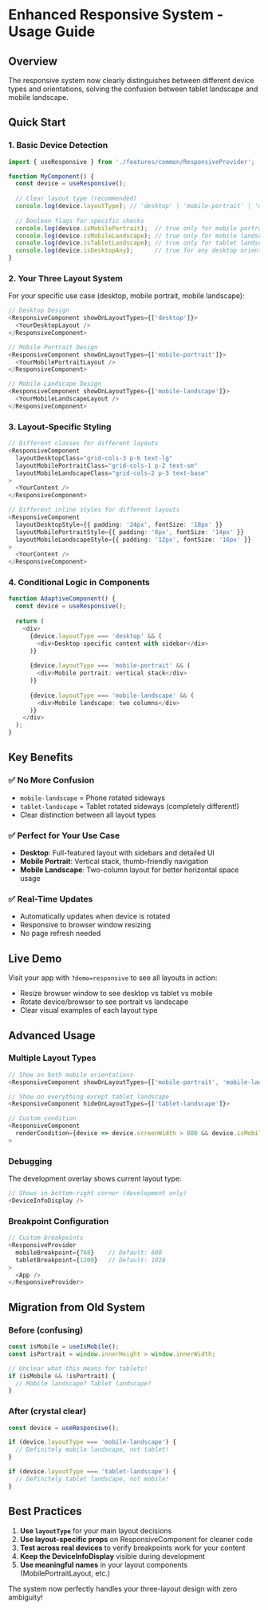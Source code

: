 # Enhanced Responsive System - Usage Guide

## Overview

The responsive system now clearly distinguishes between different device types and orientations, solving the confusion between tablet landscape and mobile landscape.

## Quick Start

### 1. Basic Device Detection
```typescript
import { useResponsive } from './features/common/ResponsiveProvider';

function MyComponent() {
  const device = useResponsive();
  
  // Clear layout type (recommended)
  console.log(device.layoutType); // 'desktop' | 'mobile-portrait' | 'mobile-landscape' | 'tablet-portrait' | 'tablet-landscape'
  
  // Boolean flags for specific checks
  console.log(device.isMobilePortrait);  // true only for mobile portrait
  console.log(device.isMobileLandscape); // true only for mobile landscape  
  console.log(device.isTabletLandscape); // true only for tablet landscape (different from mobile!)
  console.log(device.isDesktopAny);      // true for any desktop orientation
}
```

### 2. Your Three Layout System

For your specific use case (desktop, mobile portrait, mobile landscape):

```typescript
// Desktop Design
<ResponsiveComponent showOnLayoutTypes={['desktop']}>
  <YourDesktopLayout />
</ResponsiveComponent>

// Mobile Portrait Design  
<ResponsiveComponent showOnLayoutTypes={['mobile-portrait']}>
  <YourMobilePortraitLayout />
</ResponsiveComponent>

// Mobile Landscape Design
<ResponsiveComponent showOnLayoutTypes={['mobile-landscape']}>
  <YourMobileLandscapeLayout />
</ResponsiveComponent>
```

### 3. Layout-Specific Styling

```typescript
// Different classes for different layouts
<ResponsiveComponent
  layoutDesktopClass="grid-cols-3 p-6 text-lg"
  layoutMobilePortraitClass="grid-cols-1 p-2 text-sm"
  layoutMobileLandscapeClass="grid-cols-2 p-3 text-base"
>
  <YourContent />
</ResponsiveComponent>

// Different inline styles for different layouts
<ResponsiveComponent
  layoutDesktopStyle={{ padding: '24px', fontSize: '18px' }}
  layoutMobilePortraitStyle={{ padding: '8px', fontSize: '14px' }}
  layoutMobileLandscapeStyle={{ padding: '12px', fontSize: '16px' }}
>
  <YourContent />
</ResponsiveComponent>
```

### 4. Conditional Logic in Components

```typescript
function AdaptiveComponent() {
  const device = useResponsive();
  
  return (
    <div>
      {device.layoutType === 'desktop' && (
        <div>Desktop-specific content with sidebar</div>
      )}
      
      {device.layoutType === 'mobile-portrait' && (
        <div>Mobile portrait: vertical stack</div>
      )}
      
      {device.layoutType === 'mobile-landscape' && (
        <div>Mobile landscape: two columns</div>
      )}
    </div>
  );
}
```

## Key Benefits

### ✅ No More Confusion
- `mobile-landscape` = Phone rotated sideways
- `tablet-landscape` = Tablet rotated sideways (completely different!)
- Clear distinction between all layout types

### ✅ Perfect for Your Use Case
- **Desktop**: Full-featured layout with sidebars and detailed UI
- **Mobile Portrait**: Vertical stack, thumb-friendly navigation
- **Mobile Landscape**: Two-column layout for better horizontal space usage

### ✅ Real-Time Updates
- Automatically updates when device is rotated
- Responsive to browser window resizing
- No page refresh needed

## Live Demo

Visit your app with `?demo=responsive` to see all layouts in action:
- Resize browser window to see desktop vs tablet vs mobile
- Rotate device/browser to see portrait vs landscape
- Clear visual examples of each layout type

## Advanced Usage

### Multiple Layout Types
```typescript
// Show on both mobile orientations
<ResponsiveComponent showOnLayoutTypes={['mobile-portrait', 'mobile-landscape']}>

// Show on everything except tablet landscape
<ResponsiveComponent hideOnLayoutTypes={['tablet-landscape']}>

// Custom condition
<ResponsiveComponent 
  renderCondition={device => device.screenWidth > 800 && device.isMobile}
>
```

### Debugging
The development overlay shows current layout type:
```typescript
// Shows in bottom-right corner (development only)
<DeviceInfoDisplay />
```

### Breakpoint Configuration
```typescript
// Custom breakpoints
<ResponsiveProvider 
  mobileBreakpoint={768}    // Default: 600
  tabletBreakpoint={1200}   // Default: 1024
>
  <App />
</ResponsiveProvider>
```

## Migration from Old System

### Before (confusing)
```typescript
const isMobile = useIsMobile();
const isPortrait = window.innerHeight > window.innerWidth;

// Unclear what this means for tablets!
if (isMobile && !isPortrait) {
  // Mobile landscape? Tablet landscape? 
}
```

### After (crystal clear)
```typescript
const device = useResponsive();

if (device.layoutType === 'mobile-landscape') {
  // Definitely mobile landscape, not tablet!
}

if (device.layoutType === 'tablet-landscape') {
  // Definitely tablet landscape, not mobile!
}
```

## Best Practices

1. **Use `layoutType`** for your main layout decisions
2. **Use layout-specific props** on ResponsiveComponent for cleaner code  
3. **Test across real devices** to verify breakpoints work for your content
4. **Keep the DeviceInfoDisplay** visible during development
5. **Use meaningful names** in your layout components (MobilePortraitLayout, etc.)

The system now perfectly handles your three-layout design with zero ambiguity!